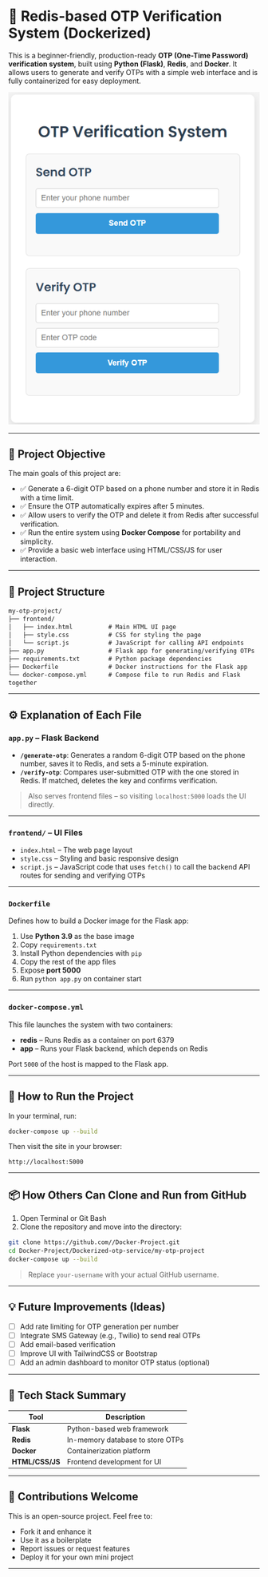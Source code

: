 # 🔐 Redis-based OTP Verification System (Dockerized)

This is a beginner-friendly, production-ready **OTP (One-Time Password) verification system**, built using **Python (Flask)**, **Redis**, and **Docker**. It allows users to generate and verify OTPs with a simple web interface and is fully containerized for easy deployment.

![UI Screenshot](./image/UI.png)

---

## 🎯 Project Objective

The main goals of this project are:

* ✅ Generate a 6-digit OTP based on a phone number and store it in Redis with a time limit.
* ✅ Ensure the OTP automatically expires after 5 minutes.
* ✅ Allow users to verify the OTP and delete it from Redis after successful verification.
* ✅ Run the entire system using **Docker Compose** for portability and simplicity.
* ✅ Provide a basic web interface using HTML/CSS/JS for user interaction.

---

## 📁 Project Structure

```
my-otp-project/
├── frontend/
│   ├── index.html          # Main HTML UI page
│   ├── style.css           # CSS for styling the page
│   └── script.js           # JavaScript for calling API endpoints
├── app.py                  # Flask app for generating/verifying OTPs
├── requirements.txt        # Python package dependencies
├── Dockerfile              # Docker instructions for the Flask app
└── docker-compose.yml      # Compose file to run Redis and Flask together
```

---

## ⚙️ Explanation of Each File

### `app.py` – Flask Backend

* **`/generate-otp`**: Generates a random 6-digit OTP based on the phone number, saves it to Redis, and sets a 5-minute expiration.
* **`/verify-otp`**: Compares user-submitted OTP with the one stored in Redis. If matched, deletes the key and confirms verification.

> Also serves frontend files – so visiting `localhost:5000` loads the UI directly.

---

### `frontend/` – UI Files

* `index.html` – The web page layout
* `style.css` – Styling and basic responsive design
* `script.js` – JavaScript code that uses `fetch()` to call the backend API routes for sending and verifying OTPs

---

### `Dockerfile`

Defines how to build a Docker image for the Flask app:

1. Use **Python 3.9** as the base image
2. Copy `requirements.txt`
3. Install Python dependencies with `pip`
4. Copy the rest of the app files
5. Expose **port 5000**
6. Run `python app.py` on container start

---

### `docker-compose.yml`

This file launches the system with two containers:

* **redis** – Runs Redis as a container on port 6379
* **app** – Runs your Flask backend, which depends on Redis

Port `5000` of the host is mapped to the Flask app.

---

## 🚀 How to Run the Project

In your terminal, run:

```bash
docker-compose up --build
```

Then visit the site in your browser:

```
http://localhost:5000
```

---

## 📦 How Others Can Clone and Run from GitHub

1. Open Terminal or Git Bash
2. Clone the repository and move into the directory:

```bash
git clone https://github.com//Docker-Project.git
cd Docker-Project/Dockerized-otp-service/my-otp-project
docker-compose up --build
```

> Replace `your-username` with your actual GitHub username.

---

## 💡 Future Improvements (Ideas)

* [ ] Add rate limiting for OTP generation per number
* [ ] Integrate SMS Gateway (e.g., Twilio) to send real OTPs
* [ ] Add email-based verification
* [ ] Improve UI with TailwindCSS or Bootstrap
* [ ] Add an admin dashboard to monitor OTP status (optional)

---

## 🧰 Tech Stack Summary

| Tool            | Description                      |
| --------------- | -------------------------------- |
| **Flask**       | Python-based web framework       |
| **Redis**       | In-memory database to store OTPs |
| **Docker**      | Containerization platform        |
| **HTML/CSS/JS** | Frontend development for UI      |

---

## 🙌 Contributions Welcome

This is an open-source project. Feel free to:

* Fork it and enhance it
* Use it as a boilerplate
* Report issues or request features
* Deploy it for your own mini project

---
